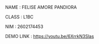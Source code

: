 NAME      : FELISE AMORE PANDIORA

CLASS     : L1BC

NIM       : 2602174453

DEMO LINK : https://youtu.be/6XrrkN3Slas
